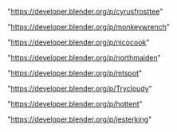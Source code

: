 "https://developer.blender.org/p/cyrusfrosttee"

"https://developer.blender.org/p/monkeywrench"

"https://developer.blender.org/p/nicocook"

"https://developer.blender.org/p/northmaiden"

"https://developer.blender.org/p/mtspot"

"https://developer.blender.org/p/Trycloudy"

"https://developer.blender.org/p/hottent"

"https://developer.blender.org/p/jesterking"

